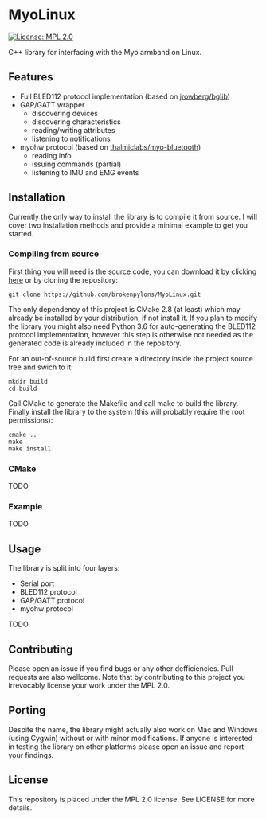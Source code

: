 # MyoLinux

[![License: MPL 2.0](https://img.shields.io/badge/License-MPL%202.0-brightgreen.svg)](https://opensource.org/licenses/MPL-2.0)

C++ library for interfacing with the Myo armband on Linux. 

## Features

* Full BLED112 protocol implementation (based on [jrowberg/bglib](https://github.com/jrowberg/bglib))
* GAP/GATT wrapper
  * discovering devices
  * discovering characteristics
  * reading/writing attributes
  * listening to notifications
* myohw protocol (based on [thalmiclabs/myo-bluetooth](https://github.com/thalmiclabs/myo-bluetooth))
  * reading info
  * issuing commands (partial)
  * listening to IMU and EMG events

## Installation

Currently the only way to install the library is to compile it from source. I will cover two installation methods and provide a minimal example to get you started.

### Compiling from source

First thing you will need is the source code, you can download it by clicking [here](https://github.com/brokenpylons/MyoLinux/archive/master.zip) or by cloning the repository:

```
git clone https://github.com/brokenpylons/MyoLinux.git
```

The only dependency of this project is CMake 2.8 (at least) which may already be installed by your distribution, if not install it. If you plan to modify the library you might also need Python 3.6 for auto-generating the BLED112 protocol implementation, however this step is otherwise not needed as the generated code is already included in the repository.

For an out-of-source build first create a directory inside the project source tree and swich to it:

```
mkdir build
cd build
```

Call CMake to generate the Makefile and call make to build the library. Finally install the library to the system (this will probably require the root permissions):

```
cmake ..
make
make install
```

### CMake

TODO

### Example

TODO

## Usage

The library is split into four layers:

* Serial port
* BLED112 protocol
* GAP/GATT protocol
* myohw protocol

TODO

## Contributing

Please open an issue if you find bugs or any other defficiencies. Pull requests are also wellcome. Note that by contributing to this project you irrevocably license your work under the MPL 2.0.

## Porting

Despite the name, the library might actually also work on Mac and Windows (using Cygwin) without or with minor modifications. If anyone is interested in testing the library on other platforms please open an issue and report your findings.

## License

This repository is placed under the MPL 2.0 license. See LICENSE for more details.
